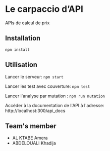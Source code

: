 # Le carpaccio d’API
APIs de calcul de prix

## Installation
`npm install`

## Utilisation
Lancer le serveur: `npm start`

Lancer les test avec couverture: `npm test`

Lancer l'analyse par mutation : `npm run mutation`

Accèder à la documentation de l'API  à l'adresse: http://localhost:300/api_docs

## Team's member
+ AL KTABE Amera
+ ABDELOUALI Khadija
